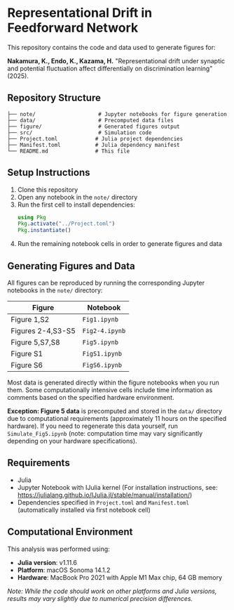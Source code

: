 # Representational Drift in Feedforward Network
This repository contains the code and data used to generate figures for:

**Nakamura, K., Endo, K., Kazama, H.** "Representational drift under synaptic and potential fluctuation affect differentially on discrimination learning" (2025).

## Repository Structure

```
├── note/                    # Jupyter notebooks for figure generation
├── data/                    # Precomputed data files
├── figure/                  # Generated figures output
├── src/                     # Simulation code
├── Project.toml            # Julia project dependencies
├── Manifest.toml           # Julia dependency manifest
└── README.md               # This file
```

## Setup Instructions

1. Clone this repository
2. Open any notebook in the `note/` directory
3. Run the first cell to install dependencies:
   ```julia
   using Pkg
   Pkg.activate("../Project.toml")
   Pkg.instantiate()
   ```
4. Run the remaining notebook cells in order to generate figures and data

## Generating Figures and Data

All figures can be reproduced by running the corresponding Jupyter notebooks in the `note/` directory:

| Figure | Notebook |
|--------|----------|
| Figure 1,S2 | `Fig1.ipynb` |
| Figures 2-4,S3-S5 | `Fig2-4.ipynb` |
| Figure 5,S7,S8 | `Fig5.ipynb` |
| Figure S1 | `FigS1.ipynb` |
| Figure S6 | `FigS6.ipynb` |

Most data is generated directly within the figure notebooks when you run them. Some computationally intensive cells include time information as comments based on the specified hardware environment.

**Exception: Figure 5 data** is precomputed and stored in the `data/` directory due to computational requirements (approximately 11 hours on the specified hardware). If you need to regenerate this data yourself, run `Simulate_Fig5.ipynb` (note: computation time may vary significantly depending on your hardware specifications).


## Requirements

- Julia
- Jupyter Notebook with IJulia kernel (For installation instructions, see: https://julialang.github.io/IJulia.jl/stable/manual/installation/)
- Dependencies specified in `Project.toml` and `Manifest.toml` (automatically installed via first notebook cell)

## Computational Environment

This analysis was performed using:
- **Julia version**: v1.11.6
- **Platform**: macOS Sonoma 14.1.2
- **Hardware**: MacBook Pro 2021 with Apple M1 Max chip, 64 GB memory

*Note: While the code should work on other platforms and Julia versions, results may vary slightly due to numerical precision differences.*
